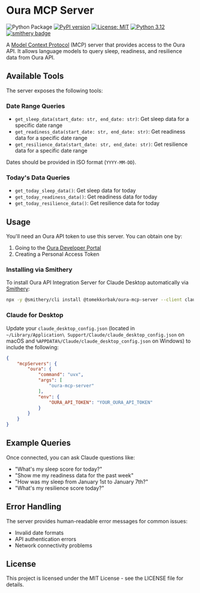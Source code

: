 # Oura MCP Server

![Python Package](https://github.com/tomekkorbak/oura-mcp-server/workflows/Python%20Package/badge.svg)
[![PyPI version](https://badge.fury.io/py/oura-mcp-server.svg)](https://badge.fury.io/py/oura-mcp-server)
[![License: MIT](https://img.shields.io/badge/License-MIT-yellow.svg)](https://opensource.org/licenses/MIT)
[![Python 3.12](https://img.shields.io/badge/python-3.12-blue.svg)](https://www.python.org/downloads/release/python-3120/)
[![smithery badge](https://smithery.ai/badge/@tomekkorbak/oura-mcp-server)](https://smithery.ai/server/@tomekkorbak/oura-mcp-server)

A [Model Context Protocol](https://modelcontextprotocol.io/introduction) (MCP) server that provides access to the Oura API. It allows language models to query sleep, readiness, and resilience data from Oura API.

## Available Tools

The server exposes the following tools:

### Date Range Queries

- `get_sleep_data(start_date: str, end_date: str)`: Get sleep data for a specific date range
- `get_readiness_data(start_date: str, end_date: str)`: Get readiness data for a specific date range
- `get_resilience_data(start_date: str, end_date: str)`: Get resilience data for a specific date range

Dates should be provided in ISO format (`YYYY-MM-DD`).

### Today's Data Queries

- `get_today_sleep_data()`: Get sleep data for today
- `get_today_readiness_data()`: Get readiness data for today
- `get_today_resilience_data()`: Get resilience data for today

## Usage

You'll need an Oura API token to use this server. You can obtain one by:

1. Going to the [Oura Developer Portal](https://cloud.ouraring.com/v2/docs)
2. Creating a Personal Access Token

### Installing via Smithery

To install Oura API Integration Server for Claude Desktop automatically via [Smithery](https://smithery.ai/server/@tomekkorbak/oura-mcp-server):

```bash
npx -y @smithery/cli install @tomekkorbak/oura-mcp-server --client claude
```

### Claude for Desktop

Update your `claude_desktop_config.json` (located in `~/Library/Application\ Support/Claude/claude_desktop_config.json` on macOS and `%APPDATA%/Claude/claude_desktop_config.json` on Windows) to include the following:

```json
{
    "mcpServers": {
        "oura": {
            "command": "uvx",
            "args": [
                "oura-mcp-server"
            ],
            "env": {
                "OURA_API_TOKEN": "YOUR_OURA_API_TOKEN"
            }
        }
    }
}
```

## Example Queries

Once connected, you can ask Claude questions like:

- "What's my sleep score for today?"
- "Show me my readiness data for the past week"
- "How was my sleep from January 1st to January 7th?"
- "What's my resilience score today?"

## Error Handling

The server provides human-readable error messages for common issues:

- Invalid date formats
- API authentication errors
- Network connectivity problems

## License

This project is licensed under the MIT License - see the LICENSE file for details.
